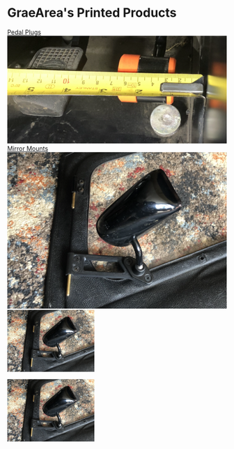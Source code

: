 # GraeArea's Printed Products

[Pedal Plugs](/pedals)
[![Pedal Plugs](/img/measure-s3.png)](/pedals)
<br>
[Mirror Mounts](/mirror-mounts)
[![Mirror Mounts](/img/mounted.png)](/mirror-mounts)
<br>
<img src="/img/mounted.png" width="200" />

<a href="/mirror-mounts"> <img src="/img/mounted.png" width="200" /></a>

[//]: # ([GoPro Mount]&#40;/gopro-mounts&#41;)

[//]: # ([![GoPro Mount]&#40;/img/gopro.png&#41;]&#40;/gopro-mounts&#41;)

